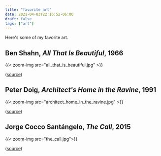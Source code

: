 ```yaml
---
title: "favorite art"
date: 2021-04-03T22:16:52-06:00
draft: false
tags: ["art"]
---
```


Here's some of my favorite art.

## Ben Shahn, *All That Is Beautiful*, 1966

{{< zoom-img src="all_that_is_beautiful.jpg" >}}

([source](https://americanart.si.edu/artwork/all-beautiful-22167))

## Peter Doig, *Architect's Home in the Ravine*, 1991

{{< zoom-img src="architect_home_in_the_ravine.jpg" >}}

([source](https://www.wikiart.org/en/peter-doig/architect-s-home-in-the-ravine-1991))

## Jorge Cocco Santángelo, *The Call*, 2015

{{< zoom-img src="the_call.jpg">}}

([source](https://www.pinterest.com/pin/121949102389563108/))
